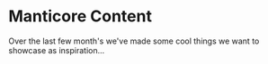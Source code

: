 # Manticore Content

Over the last few month's we've made some cool things we want to showcase as inspiration...
